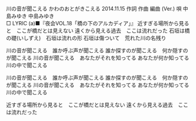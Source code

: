 
川の音が聞こえる
かわのおとがきこえる
2014.11.15
作詞  作曲  編曲 (Ver.)   唄
中島みゆき   中島みゆき        
□ LYRIC (a)■『夜会VOL.18「橋の下のアルカディア」』
近すぎる場所から見ると　ここが橋だとは見えない
遠くから見える過去　ここは流れだった
石垣は橋の礎(いしずえ)　石垣は流れの形
石垣は傷ついて　荒れた川の名残り

川の音が聞こえる　誰か呼ぶ声が聞こえる
誰か探すのが聞こえる　何か隠すのが聞こえる
川の音が聞こえる　あなたがそれを知ってる
あなたが何か知ってる
川の中で聞こえる

川の音が聞こえる　誰か呼ぶ声が聞こえる
誰か探すのが聞こえる　何か隠すのが聞こえる
川の音が聞こえる　あなたがそれを知ってる
あなたが何か知ってる
川の中で聞こえる

近すぎる場所から見ると　ここが橋だとは見えない
遠くから見える過去　ここは流れだった